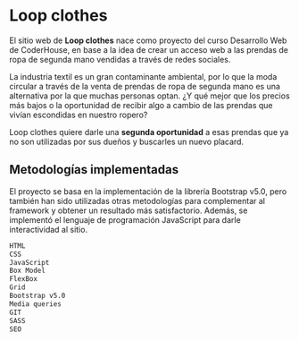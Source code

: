 # Loop clothes
El sitio web de **Loop clothes** nace como proyecto del curso Desarrollo Web de CoderHouse, en base a la idea de crear un acceso web a las prendas de ropa de segunda mano vendidas a través de redes sociales.

La industria textil es un gran contaminante ambiental, por lo que la moda circular a través de la venta de prendas de ropa de segunda mano es una alternativa por la que muchas personas optan. ¿Y qué mejor que los precios más bajos o la oportunidad de recibir algo a cambio de las prendas que vivían escondidas en nuestro ropero?

Loop clothes quiere darle una **segunda oportunidad** a esas prendas que ya no son utilizadas por sus dueños y buscarles un nuevo placard.

## Metodologías implementadas

El proyecto se basa en la implementación de la librería Bootstrap v5.0, pero también han sido utilizadas otras metodologías para complementar al framework y obtener un resultado más satisfactorio. Además, se implementó el lenguaje de programación JavaScript para darle interactividad al sitio.

```sh
HTML
CSS
JavaScript
Box Model
FlexBox
Grid
Bootstrap v5.0
Media queries
GIT
SASS
SEO
```